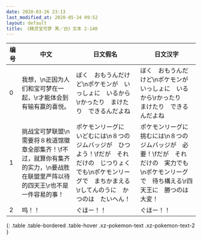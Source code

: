 ```yaml
---
date: 2020-03-26 23:13
last_modified_at: 2020-05-24 09:52
layout: default
title: 《精灵宝可梦 黑／白》文本 2-140
---
```

| 编号 | 中文 | 日文假名 | 日文汉字 |
| ---- | ---- | ---- | --- |
| 0 | 我想，\n正因为人们和宝可梦在一起，\r才能体会到有输有赢的喜悦。 | ぼく　おもうんだけど\nポケモンが　いっしょに　いるから\rかったり　まけたり　できるんだよね | ぼく　おもうんだけど\nポケモンが　いっしょに　いるから\rかったり　まけたり　できるんだよね |
| 1 | 挑战宝可梦联盟\n需要将８枚道馆徽章全部集齐！\f不过，就算你有集齐的实力，\n要战胜在联盟里严阵以待的四天王\r也不是一件容易的事！ | ポケモンリーグに　いどむには\n８つの　ジムバッジが　ひつよう！\fだが　それだけの　じつりょくでも\nポケモンリーグで　まちかまえる\rしてんのうに　かつのは　たいへん！ | ポケモンリーグに　挑むには\n８つの　ジムバッジが　必要！\fだが　それだけの　実力でも\nポケモンリーグで　待ち構える\r四天王に　勝つのは　大変！ |
| 2 | 呜！！ | ぐほー！！ | ぐほー！！ |
{: .table .table-bordered .table-hover .xz-pokemon-text .xz-pokemon-text-2 }